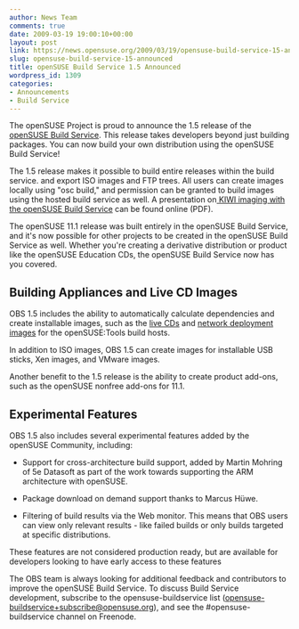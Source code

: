 ```yaml
---
author: News Team
comments: true
date: 2009-03-19 19:00:10+00:00
layout: post
link: https://news.opensuse.org/2009/03/19/opensuse-build-service-15-announced/
slug: opensuse-build-service-15-announced
title: openSUSE Build Service 1.5 Announced
wordpress_id: 1309
categories:
- Announcements
- Build Service
---
```


The openSUSE Project is proud to announce the 1.5 release of the [openSUSE Build Service](//en.opensuse.org/Build_Service). This release takes developers beyond just building packages. You can now build your own distribution using the openSUSE Build Service!

The 1.5 release makes it possible to build entire releases within the build service. and export ISO images and FTP trees. All users can create images locally using "osc build," and permission can be granted to build images using the hosted build service as well. A presentation on[ KIWI imaging with the openSUSE Build Service](//files.opensuse.org/opensuse/en/b/be/OBS-Imageing.pdf) can be found online (PDF).

The openSUSE 11.1 release was built entirely in the openSUSE Build Service, and it's now possible for other projects to be created in the openSUSE Build Service as well. Whether you're creating a derivative distribution or product like the openSUSE Education CDs, the openSUSE Build Service now has you covered.


## Building Appliances and Live CD Images


OBS 1.5 includes the ability to automatically calculate dependencies and create installable images, such as the [live CDs](https://build.opensuse.org/project/show?project=KDE:Medias) and [network deployment images](//is.gd/o3Zu) for the openSUSE:Tools build hosts.

In addition to ISO images, OBS 1.5 can create images for installable USB sticks, Xen images, and VMware images.

Another benefit to the 1.5 release is the ability to create product add-ons, such as the openSUSE nonfree add-ons for 11.1.


## Experimental Features


OBS 1.5 also includes several experimental features added by the openSUSE Community, including:

* Support for cross-architecture build support, added by Martin Mohring of 5e Datasoft as part of the work towards supporting the ARM architecture with openSUSE.

* Package download on demand support thanks to Marcus Hüwe.

* Filtering of build results via the Web monitor. This means that OBS users can view only relevant results - like failed builds or only builds targeted at specific distributions.

These features are not considered production ready, but are available for developers looking to have early access to these features

The OBS team is always looking for additional feedback and contributors to improve the openSUSE Build Service. To discuss Build Service development, subscribe to the opensuse-buildservice list ([opensuse-buildservice+subscribe@opensuse.org](mailto:opensuse-buildservice+subscribe@opensuse.org)), and see the #opensuse-buildservice channel on Freenode.
